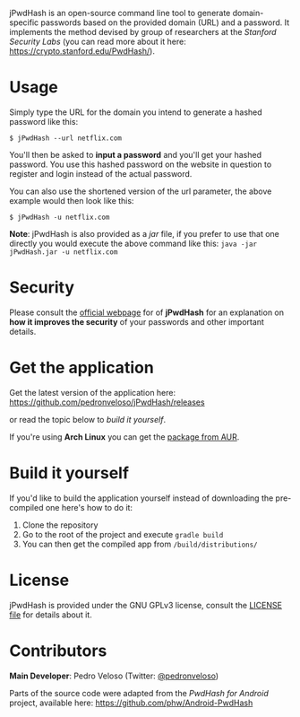 jPwdHash is an open-source command line tool to generate domain-specific passwords based on the provided domain (URL) and a password.
It implements the method devised by group of researchers at the *Stanford Security Labs* (you can read more about it here: https://crypto.stanford.edu/PwdHash/).

# Usage

Simply type the URL for the domain you intend to generate a hashed password like this:

    $ jPwdHash --url netflix.com

You'll then be asked to **input a password** and you'll get your hashed password. You use this hashed password on the website in question to register 
and login instead of the actual password.

You can also use the shortened version of the url parameter, the above example would then look like this:

    $ jPwdHash -u netflix.com
    

**Note**: jPwdHash is also provided as a *jar* file, if you prefer to use that one directly you would 
execute the above command like this: `java -jar jPwdHash.jar -u netflix.com`

# Security

Please consult the [official webpage](https://pedronveloso.github.io/jPwdHash/) for of **jPwdHash** for 
an explanation on **how it improves the security** of your passwords
and other important details.

# Get the application

Get the latest version of the application here: https://github.com/pedronveloso/jPwdHash/releases

or read the topic below to *build it yourself*.

If you're using **Arch Linux** you can get the [package from AUR](https://aur.archlinux.org/packages/jpwdhash/).

# Build it yourself

If you'd like to build the application yourself instead of downloading the pre-compiled one here's how to do it:

  1. Clone the repository
  2. Go to the root of the project and execute `gradle build`
  3. You can then get the compiled app from `/build/distributions/`

# License

jPwdHash is provided under the GNU GPLv3 license, consult the [LICENSE file](LICENSE) for details about it.

# Contributors

**Main Developer**: Pedro Veloso (Twitter: [@pedronveloso](https://twitter.com/pedronveloso))

Parts of the source code were adapted from the *PwdHash for Android* project, available here: https://github.com/phw/Android-PwdHash
